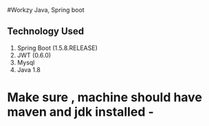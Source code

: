 #Workzy Java, Spring boot
## Technology Used

 1. Spring Boot (1.5.8.RELEASE)
 2.  JWT (0.6.0)
 3.  Mysql
 4. Java 1.8
 
 
 # Make sure , machine should have maven and jdk installed -
 
